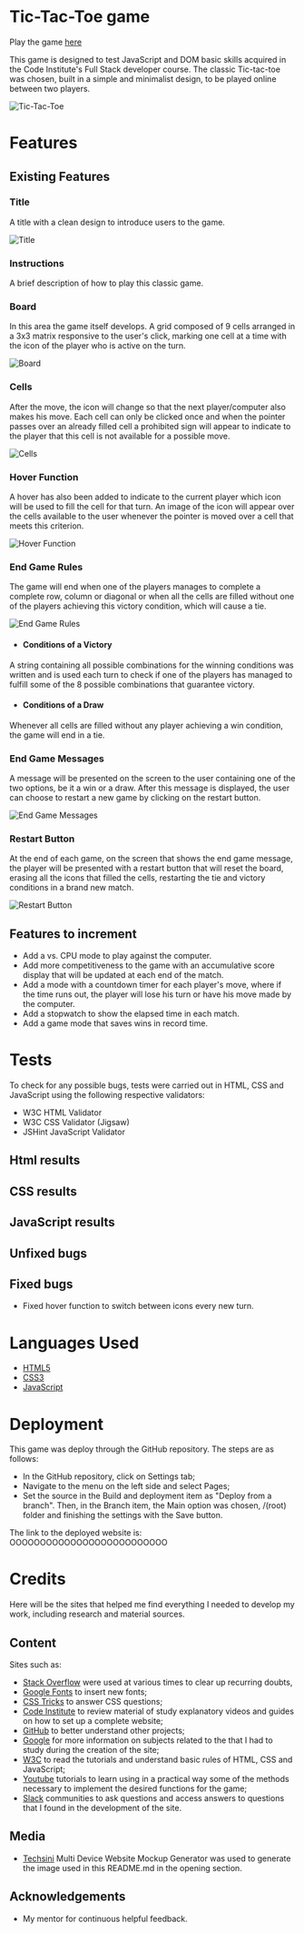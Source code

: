 # Tic-Tac-Toe game

Play the game [here](https://iurjoh.github.io/Tic-tac-toe/)

This game is designed to test JavaScript and DOM basic skills acquired in the Code Institute's Full Stack developer course. The classic Tic-tac-toe was chosen, built in a simple and minimalist design, to be played online between two players.

![Tic-Tac-Toe](./assets/images/mockup.JPG)

# Features
## Existing Features
### Title

A title with a clean design to introduce users to the game.

![Title](./assets/images/title.JPG)

### Instructions

A brief description of how to play this classic game.

### Board

In this area the game itself develops. A grid composed of 9 cells arranged in a 3x3 matrix responsive to the user's click, marking one cell at a time with the icon of the player who is active on the turn.

![Board](./assets/images/board.jpg)

### Cells

After the move, the icon will change so that the next player/computer also makes his move. Each cell can only be clicked once and when the pointer passes over an already filled cell a prohibited sign will appear to indicate to the player that this cell is not available for a possible move.

![Cells](./assets/images/cells.jpg)

### Hover Function

A hover has also been added to indicate to the current player which icon will be used to fill the cell for that turn. An image of the icon will appear over the cells available to the user whenever the pointer is moved over a cell that meets this criterion.

![Hover Function](./assets/images/hover.jpg)

### End Game Rules

The game will end when one of the players manages to complete a complete row, column or diagonal or when all the cells are filled without one of the players achieving this victory condition, which will cause a tie.

![End Game Rules](./assets/images/winning-conditions.jpg)

- #### Conditions of a Victory

A string containing all possible combinations for the winning conditions was written and is used each turn to check if one of the players has managed to fulfill some of the 8 possible combinations that guarantee victory.

- #### Conditions of a Draw

Whenever all cells are filled without any player achieving a win condition, the game will end in a tie.

### End Game Messages

A message will be presented on the screen to the user containing one of the two options, be it a win or a draw. After this message is displayed, the user can choose to restart a new game by clicking on the restart button.

![End Game Messages](./assets/images/end-game-message.jpg)

### Restart Button

At the end of each game, on the screen that shows the end game message, the player will be presented with a restart button that will reset the board, erasing all the icons that filled the cells, restarting the tie and victory conditions in a brand new match.

![Restart Button](./assets/images/restart-button.jpg)

## Features to increment
- Add a vs. CPU mode to play against the computer.
- Add more competitiveness to the game with an accumulative score display that will be updated at each end of the match.
- Add a mode with a countdown timer for each player's move, where if the time runs out, the player will lose his turn or have his move made by the computer.
- Add a stopwatch to show the elapsed time in each match.
- Add a game mode that saves wins in record time.

# Tests
To check for any possible bugs, tests were carried out in HTML, CSS and JavaScript using the following respective validators:
- W3C HTML Validator
- W3C CSS Validator (Jigsaw)
- JSHint JavaScript Validator

## Html results



## CSS results



## JavaScript results



## Unfixed bugs



## Fixed bugs
- Fixed hover function to switch between icons every new turn.


# Languages Used
- [HTML5](https://en.wikipedia.org/wiki/HTML5)
- [CSS3](https://en.wikipedia.org/wiki/CSS)
- [JavaScript](https://en.wikipedia.org/wiki/JavaScript)

# Deployment
This game was deploy through the GitHub repository. The steps are as follows:
- In the GitHub repository, click on Settings tab;
- Navigate to the menu on the left side and select Pages;
- Set the source in the Build and deployment item as "Deploy from a branch". Then, in the Branch item, the Main option was chosen, /(root) folder and finishing the settings with the Save button.

The link to the deployed website is: OOOOOOOOOOOOOOOOOOOOOOOOOO

# Credits
Here will be the sites that helped me find everything I needed to develop my work, including research and material sources.

## Content

Sites such as:
- [Stack Overflow](https://stackoverflow.co/) were used at various times to clear up recurring doubts,
- [Google Fonts](https://fonts.google.com/) to insert new fonts;
- [CSS Tricks](https://css-tricks.com/) to answer CSS questions;
- [Code Institute](https://learn.codeinstitute.net/) to review material of study explanatory videos and guides on how to set up a complete website;
- [GitHub](https://github.com/) to better understand other projects;
- [Google](https://www.google.com) for more information on subjects related to the that I had to study during the creation of the site;
- [W3C](https://www.w3.org/) to read the tutorials and understand basic rules of HTML, CSS and JavaScript;
- [Youtube](https://www.youtube.com/) tutorials to learn using in a practical way some of the methods necessary to implement the desired functions for the game;
- [Slack](https://slack.com/) communities to ask questions and access answers to questions that I found in the development of the site.

## Media

- [Techsini](https://techsini.com/multi-mockup/index.php) Multi Device Website Mockup Generator was used to generate the image used in this README.md in the opening section.

## Acknowledgements
- My mentor for continuous helpful feedback.
